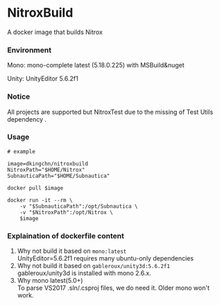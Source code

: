 # NitroxBuild
 A docker image that builds Nitrox

### Environment
Mono: mono-complete latest (5.18.0.225) with MSBuild&nuget

Unity: UnityEditor 5.6.2f1

### Notice
All projects are supported but NitroxTest due to the missing of Test Utils dependency .

### Usage
```
# example

image=dkingchn/nitroxbuild
NitroxPath="$HOME/Nitrox"
SubnauticaPath="$HOME/Subnautica"

docker pull $image

docker run -it --rm \
    -v "$SubnauticaPath":/opt/Subnautica \
    -v "$NitroxPath":/opt/Nitrox \
    $image

```


### Explaination of dockerfile content
1. Why not build it based on `mono:latest`\
    UnityEditor=5.6.2f1 requires many ubuntu-only dependencies
2. Why not build it based on `gableroux/unity3d:5.6.2f1`\
    gableroux/unity3d is installed with mono 2.6.x.
3. Why mono latest(5.0+)\
    To parse VS2017 .sln/.csproj files, we do need it. Older mono won't work.

